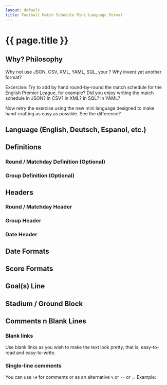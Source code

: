```yaml
---
layout: default
title: Football Match Schedule Mini Language Format
---
```


# {{ page.title }}

## Why? Philosophy

Why not use JSON, CSV, XML, YAML, SQL, your <format of choice here>?
Why invent yet another format?

Excercise: Try to add by hand round-by-round the match schedule
for the English Premier League, for example?
Did you enjoy writing the match schedule in JSON? in CSV? in XML? in SQL? in YAML?

Now retry the exercise using the new mini language designed to make hand-crafting
as easy as possible. See the difference?



## Language (English, Deutsch, Espanol, etc.)




## Definitions

### Round / Matchday Definition   (Optional)

### Group Definition  (Optional)



## Headers

### Round / Matchday Header

### Group Header

### Date Header


## Date Formats

## Score Formats


## Goal(s) Line


## Stadium / Ground Block



## Comments n Blank Lines

### Blank links

Use blank links as you wish to make the text look pretty, that is, easy-to-read and easy-to-write.

### Single-line comments

You can use `\#` for comments or as an alternative `%` or `--` or `;`. Example:

~~~

~~~



